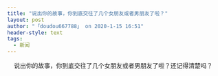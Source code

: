 ```yaml
---
title: "说出你的故事，你到底交往了几个女朋友或者男朋友了啦？"
layout: post
author: "「doudou667788」 on 2020-1-15 16:51"
header-style: text
tags:
  - 新闻
---
```


<head></head>
<body>
  &nbsp; &nbsp; 说出你的故事，你到底交往了几个女朋友或者男朋友了啦？还记得清楚吗？
 <br>
</body>


